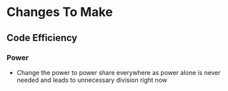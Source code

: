 # Changes To Make

## Code Efficiency

### Power

- Change the power to power share everywhere as power alone is never needed and leads to unnecessary division right now